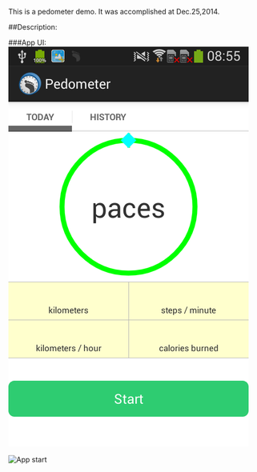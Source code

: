 
This is a pedometer demo. It was accomplished at Dec.25,2014.

##Description:

###App UI:
![App not start](/image/not_start.png)

![App start](/img/start.png)

